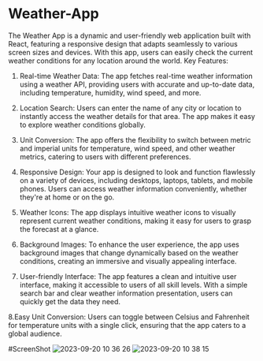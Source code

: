 # Weather-App
The Weather App is a dynamic and user-friendly web application built with React, featuring a responsive design that adapts seamlessly to various screen sizes and devices. With this app, users can easily check the current weather conditions for any location around the world.
Key Features:
1. Real-time Weather Data: The app fetches real-time weather information using a weather API, providing users with accurate and up-to-date data, including temperature, humidity, wind speed, and more.

2. Location Search: Users can enter the name of any city or location to instantly access the weather details for that area. The app makes it easy to explore weather conditions globally.

3. Unit Conversion: The app offers the flexibility to switch between metric and imperial units for temperature, wind speed, and other weather metrics, catering to users with different preferences.

4. Responsive Design: Your app is designed to look and function flawlessly on a variety of devices, including desktops, laptops, tablets, and mobile phones. Users can access weather information conveniently, whether they're at home or on the go.

5. Weather Icons: The app displays intuitive weather icons to visually represent current weather conditions, making it easy for users to grasp the forecast at a glance.

6. Background Images: To enhance the user experience, the app uses background images that change dynamically based on the weather conditions, creating an immersive and visually appealing interface.

7. User-friendly Interface: The app features a clean and intuitive user interface, making it accessible to users of all skill levels. With a simple search bar and clear weather information presentation, users can quickly get the data they need.

8.Easy Unit Conversion: Users can toggle between Celsius and Fahrenheit for temperature units with a single click, ensuring that the app caters to a global audience.


#ScreenShot
![2023-09-20 10 36 26](https://github.com/Shubhamkanskar/Weather-App/assets/142893960/bf517525-782e-4d1b-b59d-cae3e8b90473)
![2023-09-20 10 38 15](https://github.com/Shubhamkanskar/Weather-App/assets/142893960/33be37ac-61b5-4d72-837b-2d6340da2a6f)
